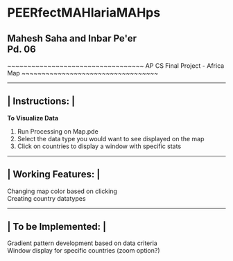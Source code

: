 # PEERfectMAHlariaMAHps
<h2> Mahesh Saha and Inbar Pe'er <br>
Pd. 06 </h2>
~~~~~~~~~~~~~~~~~~~~~~~~~~~~~~~~~~
 AP CS Final Project - Africa Map
~~~~~~~~~~~~~~~~~~~~~~~~~~~~~~~~~~

 ---------------
| Instructions: |
 ---------------
<b> To Visualize Data </b>
1) Run Processing on Map.pde <br>
2) Select the data type you would want to see displayed on the map <br>
3) Click on countries to display a window with specific stats
 -------------------
| Working Features: |
 -------------------
Changing map color based on clicking <br>
Creating country datatypes <br>

 --------------------
| To be Implemented: |
 --------------------
Gradient pattern development based on data criteria <br>
Window display for specific countries (zoom option?) <br>